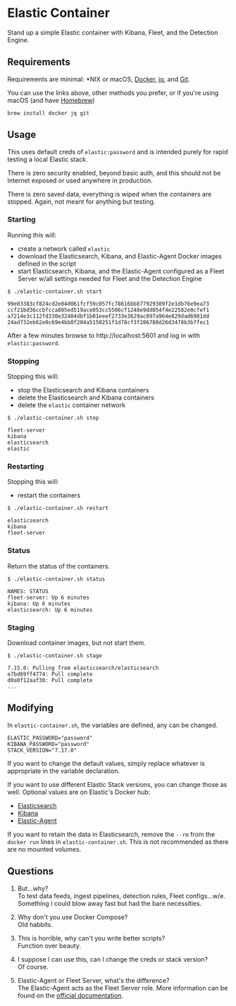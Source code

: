 # Elastic Container

Stand up a simple Elastic container with Kibana, Fleet, and the Detection Engine.

## Requirements

Requirements are minimal: \*NIX or macOS, [Docker](https://docs.docker.com/get-docker/), [jq](https://stedolan.github.io/jq/download/), and [Git](https://git-scm.com/book/en/v2/Getting-Started-Installing-Git).

You can use the links above, other methods you prefer, or if you're using macOS (and have [Homebrew](https://brew.sh/))

```
brew install docker jq git
```

## Usage

This uses default creds of `elastic:password` and is intended purely for rapid testing a local Elastic stack.

There is zero security enabled, beyond basic auth, and this should not be Internet exposed or used anywhere in production.

There is zero saved data, everything is wiped when the containers are stopped. Again, not meant for anything but testing.

### Starting

Running this will:
- create a network called `elastic`
- download the Elasticsearch, Kibana, and Elastic-Agent Docker images defined in the script
- start Elasticsearch, Kibana, and the Elastic-Agent configured as a Fleet Server w/all settings needed for Fleet and the Detection Engine

```
$ ./elastic-container.sh start

99e03383cf824cd2e04d061fcf59c057fc78616bb877929309f2e1db76e9ea73
ccf21bd36ccbfcca885ed519ace053cc5506cf1248e9dd854f4e22582e0cfef1
a7214e3c112fd330e32404dbf1b01eeef2733e3629ac897a964e829dad6981dd
24ad732eb62e0c69e4bb0f204a5150251f1d78cf3f286780d26d3478b3b7fec1
```
After a few minutes browse to http://localhost:5601 and log in with `elastic:password`.

### Stopping

Stopping this will:
- stop the Elasticsearch and Kibana containers
- delete the Elasticsearch and Kibana containers
- delete the `elastic` container network

```
$ ./elastic-container.sh stop

fleet-server
kibana
elasticsearch
elastic
```

### Restarting

Stopping this will:
- restart the containers

```
$ ./elastic-container.sh restart

elasticsearch
kibana
fleet-server
```

### Status

Return the status of the containers.

```
$ ./elastic-container.sh status

NAMES: STATUS
fleet-server: Up 6 minutes
kibana: Up 6 minutes
elasticsearch: Up 6 minutes
```

### Staging

Download container images, but not start them.

```
$ ./elastic-container.sh stage

7.15.0: Pulling from elasticsearch/elasticsearch
e7bd69ff4774: Pull complete
d0a0f12aaf30: Pull complete
...
```

## Modifying

In `elastic-container.sh`, the variables are defined, any can be changed.
```
ELASTIC_PASSWORD="password"
KIBANA_PASSWORD="password"
STACK_VERSION="7.17.0"
```

If you want to change the default values, simply replace whatever is appropriate in the variable declaration.

If you want to use different Elastic Stack versions, you can change those as well. Optional values are on Elastic's Docker hub:

- [Elasticsearch](https://hub.docker.com/r/elastic/elasticsearch/tags?page=1&ordering=last_updated)
- [Kibana](https://hub.docker.com/r/elastic/kibana/tags?page=1&ordering=last_updated)
- [Elastic-Agent](https://hub.docker.com/r/elastic/elastic-agent/tags?page=1&ordering=last_updated)

If you want to retain the data in Elasticsearch, remove the `--rm` from the `docker run` lines in `elastic-container.sh`. This is not recommended as there are no mounted volumes.

## Questions

1. But...why?  
To test data feeds, ingest pipelines, detection rules, Fleet configs...w/e. Something I could blow away fast but had the bare necessities.

1. Why don't you use Docker Compose?  
Old habbits.

1. This is horrible, why can't you write better scripts?  
Function over beauty.

1. I suppose I can use this, can I change the creds or stack version?  
Of course.

1. Elastic-Agent or Fleet Server, what's the difference?  
The Elastic-Agent acts as the Fleet Server role. More information can be found on the [official documentation](https://www.elastic.co/guide/en/fleet/current/fleet-server.html).
